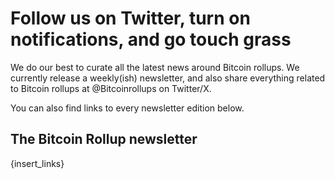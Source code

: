 # Follow us on Twitter, turn on notifications, and go touch grass

We do our best to curate all the latest news around Bitcoin rollups. We currently release a weekly(ish) newsletter, and also share everything related to Bitcoin rollups at @Bitcoinrollups on Twitter/X.

You can also find links to every newsletter edition below.

## The Bitcoin Rollup newsletter

{insert_links}
